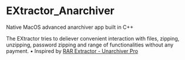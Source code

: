 # EXtractor_Anarchiver
 Native MacOS advanced anarchiver app built in C++

 The EXtractor tries to deliever convenient interaction with files, zipping, unzipping, password zipping and range of functionalities without any payment.
 • Inspired by [RAR Extractor - Unarchiver Pro](https://pages.github.com/)
